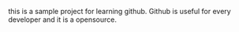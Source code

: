 this is a sample project for learning github.
Github is useful for every developer and it is a opensource.
